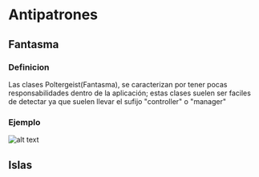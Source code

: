 # Antipatrones
## Fantasma
### Definicion
Las clases Poltergeist(Fantasma), se caracterizan por tener pocas responsabilidades dentro de la aplicación; estas clases suelen ser faciles de detectar ya que suelen llevar el sufijo "controller" o "manager"
### Ejemplo
![alt text](https://www.vhv.rs/dpng/d/391-3916089_poltergeist-antipattern-hd-png-download.png)
## Islas
